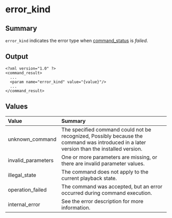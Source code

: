 # error\_kind #
## Summary ##

`error_kind` indicates the error type when [command\_status](CommandStatus.md) is _failed_.

## Output ##

```
<?xml version="1.0" ?>
<command_result>
  ...
  <param name="error_kind" value="{value}"/>
  ...
</command_result>
```


## Values ##

| **Value**            | **Summary**                                                                                                                                 |
|:---------------------|:--------------------------------------------------------------------------------------------------------------------------------------------|
| unknown\_command     | The specified command could not be recognized, Possibly because the command was introduced in a later version than the installed version.   |
| invalid\_parameters  | One or more parameters are missing, or there are invalid parameter values.                                                                  |
| illegal\_state       | The command does not apply to the current playback state.                                                                                   |
| operation\_failed    | The command was accepted, but an error occurred during command execution.                                                                   |
| internal\_error      | See the error description for more information.                                                                                             |